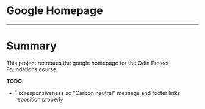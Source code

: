 # Google Homepage
---
# Summary
This project recreates the google homepage for the Odin Project Foundations course.

**TODO:** 
* Fix responsiveness so "Carbon neutral" message and footer links reposition properly
